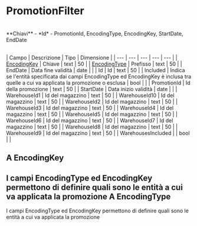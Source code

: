 # PromotionFilter

<br>
**Chiavi**
- *Id*
- PromotionId, EncodingType, EncodingKey, StartDate, EndDate
<br><br>

| Campo | Descrizione | Tipo | Dimensione | 
| --- | --- | --- | --- | --- |
| [EncodingKey](#EncodingKey) | Chiave | text | 50 |
| [EncodingType](#EncodingType) | Prefisso | text | 50 |
| EndDate | Data fine validità | date |  |
| Id | Id | text | 50 |
| Included | Indica se l'entità specificata dai campi EncodingType ed EncodingKey è inclusa tra quelle a cui va applicata la promozione o esclusa | bool |  |
| PromotionId | Id della promozione | text | 50 |
| StartDate | Data inizio validità | date |  |
| WarehouseId1 | Id del magazzino | text | 50 |
| WarehouseId10 | Id del magazzino | text | 50 |
| WarehouseId2 | Id del magazzino | text | 50 |
| WarehouseId3 | Id del magazzino | text | 50 |
| WarehouseId4 | Id del magazzino | text | 50 |
| WarehouseId5 | Id del magazzino | text | 50 |
| WarehouseId6 | Id del magazzino | text | 50 |
| WarehouseId7 | Id del magazzino | text | 50 |
| WarehouseId8 | Id del magazzino | text | 50 |
| WarehouseId9 | Id del magazzino | text | 50 |
| WarehousesIncluded |  | bool |  |

A EncodingKey
---
I campi EncodingType ed EncodingKey permettono di definire quali sono le entità a cui va applicata la promozione
A EncodingType
---
I campi EncodingType ed EncodingKey permettono di definire quali sono le entità a cui va applicata la promozione

